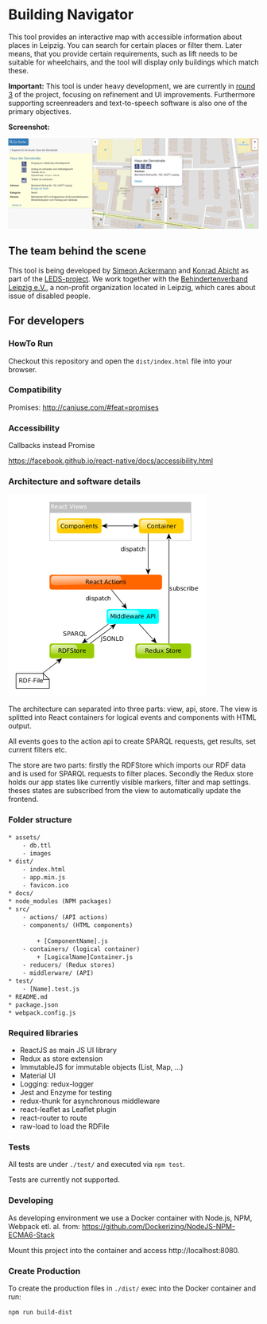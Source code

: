 # Building Navigator

This tool provides an interactive map with accessible information about places in Leipzig. You can search for certain places or filter them. Later means, that you provide certain requirements, such as lift needs to be suitable for wheelchairs, and the tool will display only buildings which match these.

**Important:** This tool is under heavy development, we are currently in [round 3](https://github.com/AKSW/building-navigator/projects/2) of the project, focusing on refinement and UI improvements. Furthermore supporting screenreaders and text-to-speech software is also one of the primary objectives.

**Screenshot:**

![](https://github.com/AKSW/building-navigator/raw/master/assets/screenshot-round2.png)

## The team behind the scene

This tool is being developed by [Simeon Ackermann](https://github.com/simeonackermann) and [Konrad Abicht](https://github.com/k00ni) as part of the [LEDS-project](http://www.leds-projekt.de/de/linked-enterprise-data-services.html). We work together with the [Behindertenverband Leipzig e.V.](http://www.le-online.de/), a non-profit organization located in Leipzig, which cares about issue of disabled people.

## For developers

### HowTo Run

Checkout this repository and open the `dist/index.html` file into your browser.

### Compatibility

Promises: http://caniuse.com/#feat=promises

### Accessibility

Callbacks instead Promise

https://facebook.github.io/react-native/docs/accessibility.html

### Architecture and software details

![](./assets/architecture.png)

The architecture can separated into three parts: view, api, store. The view is splitted into React containers for logical events and components with HTML output.

All events goes to the action api to create SPARQL requests, get results, set current filters etc. 

The store are two parts: firstly the RDFStore which imports our RDF data and is used for SPARQL requests to filter places. Secondly the Redux store holds our app states like currently visible markers, filter and map settings. theses states are subscribed from the view to automatically update the frontend.

### Folder structure

```
* assets/
    - db.ttl
    - images
* dist/
    - index.html
    - app.min.js
    - favicon.ico
* docs/
* node_modules (NPM packages)
* src/
    - actions/ (API actions)
    - components/ (HTML components)

        + [ComponentName].js
    - containers/ (logical container)
        + [LogicalName]Container.js
    - reducers/ (Redux stores)
    - middlerware/ (API)
* test/
    - [Name].test.js
* README.md
* package.json
* webpack.config.js
```

### Required libraries

- ReactJS as main JS UI library
- Redux as store extension
- ImmutableJS for immutable objects (List, Map, ...)
- Material UI
- Logging: redux-logger
- Jest and Enzyme for testing
- redux-thunk for asynchronous middleware
- react-leaflet as Leaflet plugin
- react-router to route
- raw-load to load the RDFile


### Tests

All tests are under `./test/` and executed via `npm test`.

Tests are currently not supported.


### Developing

As developing environment we use a Docker container with Node.js, NPM, Webpack etl. al. from: https://github.com/Dockerizing/NodeJS-NPM-ECMA6-Stack

Mount this project into the container and access http://localhost:8080.

### Create Production

To create the production files in `./dist/` exec into the Docker container and run:

    npm run build-dist
